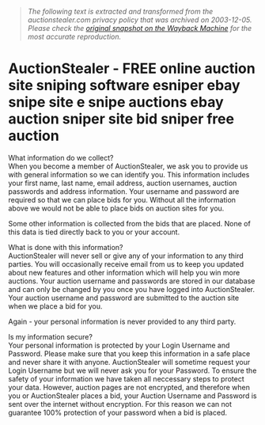 > *The following text is extracted and transformed from the auctionstealer.com privacy policy that was archived on 2003-12-05. Please check the [original snapshot on the Wayback Machine](https://web.archive.org/web/20031205032733id_/http%3A//www.auctionstealer.com/privacy.cfm) for the most accurate reproduction.*

# AuctionStealer - FREE online auction site sniping software esniper ebay snipe site e snipe auctions ebay auction sniper site bid sniper free auction

What information do we collect?   
When you become a member of AuctionStealer, we ask you to provide us with general information so we can identify you. This information includes your first name, last name, email address, auction usernames, auction passwords and address information. Your username and password are required so that we can place bids for you. Without all the information above we would not be able to place bids on auction sites for you. 

Some other information is collected from the bids that are placed. None of this data is tied directly back to you or your account. 

What is done with this information?   
AuctionStealer will never sell or give any of your information to any third parties. You will occasionally receive email from us to keep you updated about new features and other information which will help you win more auctions. Your auction username and passwords are stored in our database and can only be changed by you once you have logged into AuctionStealer. Your auction username and password are submitted to the auction site when we place a bid for you. 

Again - your personal information is never provided to any third party. 

Is my information secure?   
Your personal information is protected by your Login Username and Password. Please make sure that you keep this information in a safe place and never share it with anyone. AuctionStealer will sometime request your Login Username but we will never ask you for your Password. To ensure the safety of your information we have taken all neccessary steps to protect your data. However, auction pages are not encrypted, and therefore when you or AuctionStealer places a bid, your Auction Username and Password is sent over the internet without encryption. For this reason we can not guarantee 100% protection of your password when a bid is placed. 
